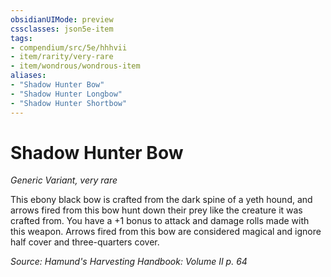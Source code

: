 ```yaml
---
obsidianUIMode: preview
cssclasses: json5e-item
tags:
- compendium/src/5e/hhhvii
- item/rarity/very-rare
- item/wondrous/wondrous-item
aliases: 
- "Shadow Hunter Bow"
- "Shadow Hunter Longbow"
- "Shadow Hunter Shortbow"
---
```

# Shadow Hunter Bow
*Generic Variant, very rare*  


This ebony black bow is crafted from the dark spine of a yeth hound, and arrows fired from this bow hunt down their prey like the creature it was crafted from. You have a +1 bonus to attack and damage rolls made with this weapon. Arrows fired from this bow are considered magical and ignore half cover and three-quarters cover.

*Source: Hamund's Harvesting Handbook: Volume II p. 64*
